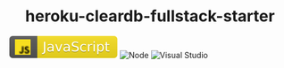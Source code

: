 <h1 align="center">heroku-cleardb-fullstack-starter</h1>

<p>
  <img alt="JavaScript" src="https://github.com/aleen42/badges/raw/master/src/javascript.svg" />
  <img alt="Node" src="https://badges.aleen42.com/src/node.svg"/>
  <img alt="Visual Studio" src="https://badges.aleen42.com/src/visual_studio.svg"/>
</p>